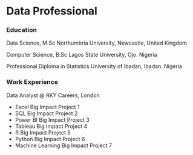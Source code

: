 # Data Professional

### Education
Data Science, M.Sc
Northumbria University, Newcastle, United Kingdom

Computer Science, B.Sc
Lagos State University, Ojo. Nigeria

Professional Diploma in Statistics
University of Ibadan, Ibadan. Nigeria

### Work Experience
Data Analyst @ RKY Careers, London
- Excel Big Impact Project 1
- SQL Big Impact Project 2
- Power BI Big Impact Project 3
- Tableau Big Impact Project 4
- R Big Impact Project 5
- Python Big Impact Project 6
- Machine Learning Big Impact Project 7

